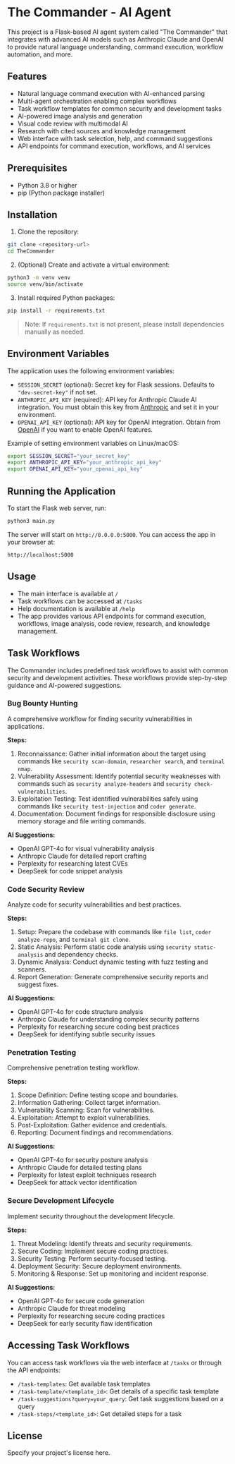 # The Commander - AI Agent

This project is a Flask-based AI agent system called "The Commander" that integrates with advanced AI models such as Anthropic Claude and OpenAI to provide natural language understanding, command execution, workflow automation, and more.

## Features

- Natural language command execution with AI-enhanced parsing
- Multi-agent orchestration enabling complex workflows
- Task workflow templates for common security and development tasks
- AI-powered image analysis and generation
- Visual code review with multimodal AI
- Research with cited sources and knowledge management
- Web interface with task selection, help, and command suggestions
- API endpoints for command execution, workflows, and AI services

## Prerequisites

- Python 3.8 or higher
- pip (Python package installer)

## Installation

1. Clone the repository:

```bash
git clone <repository-url>
cd TheCommander
```

2. (Optional) Create and activate a virtual environment:

```bash
python3 -m venv venv
source venv/bin/activate
```

3. Install required Python packages:

```bash
pip install -r requirements.txt
```

> Note: If `requirements.txt` is not present, please install dependencies manually as needed.

## Environment Variables

The application uses the following environment variables:

- `SESSION_SECRET` (optional): Secret key for Flask sessions. Defaults to `"dev-secret-key"` if not set.
- `ANTHROPIC_API_KEY` (required): API key for Anthropic Claude AI integration. You must obtain this key from [Anthropic](https://www.anthropic.com/) and set it in your environment.
- `OPENAI_API_KEY` (optional): API key for OpenAI integration. Obtain from [OpenAI](https://openai.com/) if you want to enable OpenAI features.

Example of setting environment variables on Linux/macOS:

```bash
export SESSION_SECRET="your_secret_key"
export ANTHROPIC_API_KEY="your_anthropic_api_key"
export OPENAI_API_KEY="your_openai_api_key"
```

## Running the Application

To start the Flask web server, run:

```bash
python3 main.py
```

The server will start on `http://0.0.0.0:5000`. You can access the app in your browser at:

```
http://localhost:5000
```

## Usage

- The main interface is available at `/`
- Task workflows can be accessed at `/tasks`
- Help documentation is available at `/help`
- The app provides various API endpoints for command execution, workflows, image analysis, code review, research, and knowledge management.

## Task Workflows

The Commander includes predefined task workflows to assist with common security and development activities. These workflows provide step-by-step guidance and AI-powered suggestions.

### Bug Bounty Hunting

A comprehensive workflow for finding security vulnerabilities in applications.

**Steps:**

1. Reconnaissance: Gather initial information about the target using commands like `security scan-domain`, `researcher search`, and `terminal nmap`.
2. Vulnerability Assessment: Identify potential security weaknesses with commands such as `security analyze-headers` and `security check-vulnerabilities`.
3. Exploitation Testing: Test identified vulnerabilities safely using commands like `security test-injection` and `coder generate`.
4. Documentation: Document findings for responsible disclosure using memory storage and file writing commands.

**AI Suggestions:**

- OpenAI GPT-4o for visual vulnerability analysis
- Anthropic Claude for detailed report crafting
- Perplexity for researching latest CVEs
- DeepSeek for code snippet analysis

### Code Security Review

Analyze code for security vulnerabilities and best practices.

**Steps:**

1. Setup: Prepare the codebase with commands like `file list`, `coder analyze-repo`, and `terminal git clone`.
2. Static Analysis: Perform static code analysis using `security static-analysis` and dependency checks.
3. Dynamic Analysis: Conduct dynamic testing with fuzz testing and scanners.
4. Report Generation: Generate comprehensive security reports and suggest fixes.

**AI Suggestions:**

- OpenAI GPT-4o for code structure analysis
- Anthropic Claude for understanding complex security patterns
- Perplexity for researching secure coding best practices
- DeepSeek for identifying subtle security issues

### Penetration Testing

Comprehensive penetration testing workflow.

**Steps:**

1. Scope Definition: Define testing scope and boundaries.
2. Information Gathering: Collect target information.
3. Vulnerability Scanning: Scan for vulnerabilities.
4. Exploitation: Attempt to exploit vulnerabilities.
5. Post-Exploitation: Gather evidence and credentials.
6. Reporting: Document findings and recommendations.

**AI Suggestions:**

- OpenAI GPT-4o for security posture analysis
- Anthropic Claude for detailed testing plans
- Perplexity for latest exploit techniques research
- DeepSeek for attack vector identification

### Secure Development Lifecycle

Implement security throughout the development lifecycle.

**Steps:**

1. Threat Modeling: Identify threats and security requirements.
2. Secure Coding: Implement secure coding practices.
3. Security Testing: Perform security-focused testing.
4. Deployment Security: Secure deployment environments.
5. Monitoring & Response: Set up monitoring and incident response.

**AI Suggestions:**

- OpenAI GPT-4o for secure code generation
- Anthropic Claude for threat modeling
- Perplexity for researching secure coding practices
- DeepSeek for early security flaw identification

## Accessing Task Workflows

You can access task workflows via the web interface at `/tasks` or through the API endpoints:

- `/task-templates`: Get available task templates
- `/task-template/<template_id>`: Get details of a specific task template
- `/task-suggestions?query=your_query`: Get task suggestions based on a query
- `/task-steps/<template_id>`: Get detailed steps for a task

## License

Specify your project's license here.

